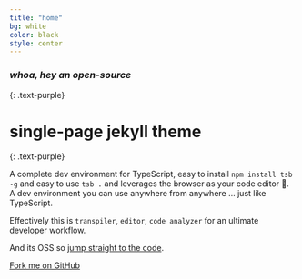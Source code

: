 ```yaml
---
title: "home"
bg: white
color: black
style: center
---
```


### *whoa, hey an open-source*
{: .text-purple}

<span class="fa-stack subtlecircle" style="font-size:100px; background:rgba(255,166,0,0.1)">
  <i class="fa fa-circle fa-stack-2x text-white"></i>
  <i class="fa fa-file-code-o fa-stack-1x text-orange"></i>
</span>

# single-page jekyll theme
{: .text-purple}


A complete dev environment for TypeScript, easy to install `npm install tsb -g` and easy to use `tsb .` and leverages the browser as your code editor :rose:. A dev environment you can use anywhere from anywhere ... just like TypeScript.

Effectively this is `transpiler`, `editor`, `code analyzer` for an ultimate developer workflow.

And its OSS so [jump straight to the code](https://github.com/TypeScriptBuilder/tsb).

<span id="forkongithub">
  <a href="{{ site.source_link }}" class="bg-blue">
    Fork me on GitHub
  </a>
</span>
